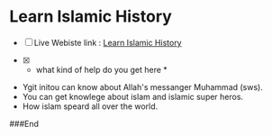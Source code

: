 # Learn Islamic History
- [ ] Live Webiste link :  [Learn Islamic History](https://international-islamic-conferenec.netlify.app/)


- [x] * what kind of help do you get here *
- Ygit initou can know about Allah's messanger Muhammad (sws).
- You can get knowlege about islam and islamic super heros.
- How islam speard all  over the world.

###End